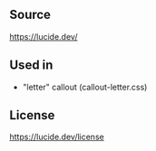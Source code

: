 Source
------

https://lucide.dev/



Used in
-------

- "letter" callout (callout-letter.css)



License
-------

https://lucide.dev/license